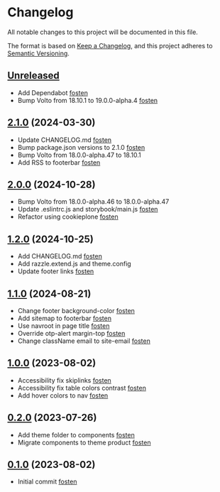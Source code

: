 # Changelog

All notable changes to this project will be documented in this file.

The format is based on [Keep a Changelog](https://keepachangelog.com/en/1.0.0/),
and this project adheres to [Semantic Versioning](https://semver.org/spec/v2.0.0.html).

<!-- You should *NOT* be adding new change log entries to this file.
     You should create a file in the news directory instead.
     For helpful instructions, please see:
     https://6.docs.plone.org/volto/developer-guidelines/contributing.html#create-a-pull-request
-->

<!-- towncrier release notes start -->

## [Unreleased]

- Add Dependabot [fosten]
- Bump Volto from 18.10.1 to 19.0.0-alpha.4 [fosten]

## [2.1.0] (2024-03-30)

- Update CHANGELOG.md [fosten]
- Bump package.json versions to 2.1.0 [fosten]
- Bump Volto from 18.0.0-alpha.47 to 18.10.1
- Add RSS to footerbar [fosten]

## [2.0.0] (2024-10-28)

- Bump Volto from 18.0.0-alpha.46 to 18.0.0-alpha.47
- Update .eslintrc.js and storybook/main.js [fosten]
- Refactor using cookieplone [fosten]

## [1.2.0] (2024-10-25)

- Add CHANGELOG.md [fosten]
- Add razzle.extend.js and theme.config
- Update footer links [fosten]

## [1.1.0] (2024-08-21)

- Change footer background-color [fosten]
- Add sitemap to footerbar [fosten]
- Use navroot in page title [fosten]
- Override otp-alert margin-top [fosten]
- Change className email to site-email [fosten]

## [1.0.0] (2023-08-02)

- Accessibility fix skiplinks [fosten]
- Accessibility fix table colors contrast [fosten]
- Add hover colors to nav [fosten]

## [0.2.0] (2023-07-26)

- Add theme folder to components [fosten]
- Migrate components to theme product [fosten]

## [0.1.0] (2023-08-02)

- Initial commit [fosten]

[Unreleased]: https://github.com/Fosten/volto-mountain-theme/compare/2.1.0...main
[2.1.0]: https://github.com/Fosten/volto-mountain-theme/releases/tag/2.1.0
[2.0.0]: https://github.com/Fosten/volto-mountain-theme/releases/tag/2.0.0
[1.2.0]: https://github.com/Fosten/volto-mountain-theme/releases/tag/1.2.0
[1.1.0]: https://github.com/Fosten/volto-mountain-theme/releases/tag/1.1.0
[1.0.0]: https://github.com/Fosten/volto-mountain-theme/releases/tag/1.0.0
[0.2.0]: https://github.com/Fosten/volto-mountain-theme/releases/tag/0.2.0
[0.1.0]: https://github.com/Fosten/volto-mountain-theme/releases/tag/0.1.0
[fosten]: https://github.com/Fosten
